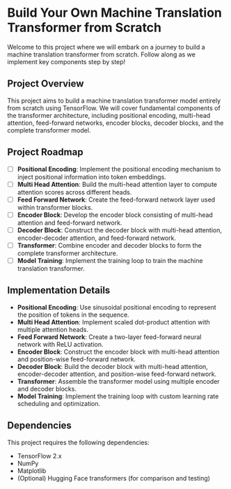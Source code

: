 # Build Your Own Machine Translation Transformer from Scratch

Welcome to this project where we will embark on a journey to build a machine translation transformer from scratch. Follow along as we implement key components step by step!

## Project Overview

This project aims to build a machine translation transformer model entirely from scratch using TensorFlow. We will cover fundamental components of the transformer architecture, including positional encoding, multi-head attention, feed-forward networks, encoder blocks, decoder blocks, and the complete transformer model.

## Project Roadmap

- [ ] **Positional Encoding**: Implement the positional encoding mechanism to inject positional information into token embeddings.
- [ ] **Multi Head Attention**: Build the multi-head attention layer to compute attention scores across different heads.
- [ ] **Feed Forward Network**: Create the feed-forward network layer used within transformer blocks.
- [ ] **Encoder Block**: Develop the encoder block consisting of multi-head attention and feed-forward network.
- [ ] **Decoder Block**: Construct the decoder block with multi-head attention, encoder-decoder attention, and feed-forward network.
- [ ] **Transformer**: Combine encoder and decoder blocks to form the complete transformer architecture.
- [ ] **Model Training**: Implement the training loop to train the machine translation transformer.

## Implementation Details

- **Positional Encoding**: Use sinusoidal positional encoding to represent the position of tokens in the sequence.
- **Multi Head Attention**: Implement scaled dot-product attention with multiple attention heads.
- **Feed Forward Network**: Create a two-layer feed-forward neural network with ReLU activation.
- **Encoder Block**: Construct the encoder block with multi-head attention and position-wise feed-forward network.
- **Decoder Block**: Build the decoder block with multi-head attention, encoder-decoder attention, and position-wise feed-forward network.
- **Transformer**: Assemble the transformer model using multiple encoder and decoder blocks.
- **Model Training**: Implement the training loop with custom learning rate scheduling and optimization.

## Dependencies

This project requires the following dependencies:

- TensorFlow 2.x
- NumPy
- Matplotlib
- (Optional) Hugging Face transformers (for comparison and testing)